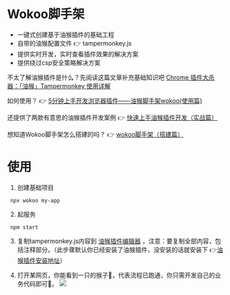 # Wokoo脚手架

- 一键式创建基于油猴插件的基础工程
- 自带的油猴配置文件 👉 tampermonkey.js
- 提供实时开发，实时查看插件效果的解决方案
- 提供绕过csp安全策略解决方案


不太了解油猴插件是什么？先阅读这篇文章补充基础知识吧 [Chrome 插件大杀器：「油猴」Tampermonkey 使用详解](https://zhuanlan.zhihu.com/p/99390731)

如何使用？ 👉 [5分钟上手开发浏览器插件——油猴脚手架wokoo(使用篇)](https://juejin.cn/post/6922815205575491597)

还提供了两款有意思的油猴插件开发案例 👉 [快速上手油猴插件开发（实战篇）](https://juejin.cn/post/6925605904561750030/)

想知道Wokoo脚手架怎么搭建的吗？ 👉 [wokoo脚手架（搭建篇）](https://juejin.cn/post/6925613440752943112#)


# 使用

1. 创建基础项目

  ```shell
   npx wokoo my-app
  ```

2. 起服务

  ```
   npm start
  ```

3. 复制tampermonkey.js内容到 [油猴插件编辑器](chrome-extension://dhdgffkkebhmkfjojejmpbldmpobfkfo/options.html#url=&nav=new-user-script) ，注意：要复制全部内容，包括注释部分。（此步骤默认你已经安装了油猴插件，没安装的话就安装下 👉[油猴插件安装地址](https://chrome.google.com/webstore/detail/tampermonkey-beta/gcalenpjmijncebpfijmoaglllgpjagf?hl=zh-CN)）



4. 打开某网页，你能看到一只的猴子🐒，代表流程已跑通，你只需开发自己的业务代码即可🎉。
![](https://p1-juejin.byteimg.com/tos-cn-i-k3u1fbpfcp/4304f711784a440db86d03f237f0b81a~tplv-k3u1fbpfcp-watermark.image)

